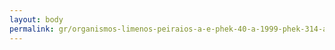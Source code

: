 ```yaml
---
layout: body
permalink: gr/organismos-limenos-peiraios-a-e-phek-40-a-1999-phek-314-a-2005/
---
```


